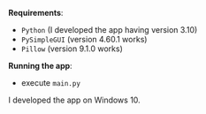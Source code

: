 **Requirements**:
 - `Python` (I developed the app having version 3.10)
 - `PySimpleGUI` (version 4.60.1 works)
 - `Pillow` (version 9.1.0 works)

**Running the app**:
 - execute `main.py`

I developed the app on Windows 10.
